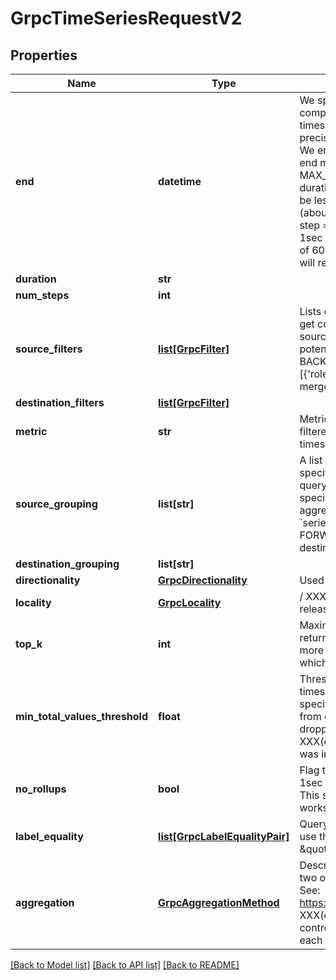 # GrpcTimeSeriesRequestV2

## Properties
Name | Type | Description | Notes
------------ | ------------- | ------------- | -------------
**end** | **datetime** | We specify query time ranges with a tuple of (end, duration, num_steps).  From these values, we compute:    - step_sec &#x3D; duration / num_steps    - start &#x3D; end - (step_sec * num_steps)  The returned timeseries will contain points between start and end that are evenly spaced at step_sec. More precisely, points[i] will correspond to the range: ((start + (step_sec * i)), (start + step_sec * (i + 1)].  We enforce the following constraints on all queries:    - end is expected to be in the UTC timezone    - end must be at or before the current time    - duration must be less than some MAX_QUERY_DURATION, currently 2 days    - duration must be an integral number of seconds    - duration / num_steps must result in an integral number of samples [1]    - duration / num_steps must be less than some MAX_NUM_SAMPLES    - num_steps must be less than MAX_NUM_POINTS (about 1000)  [1] We currently store data at 1sec, 30sec, and 600sec samples. So, when we derive step &#x3D; duration / num_steps, we enfore that step is either:    - integral if &lt; 30s as we read from the 1sec data, or    - a multiple of 30s if &gt; 30s and &lt; 600s as we read from the 30sec data,    - a multiple of 600s if &gt; 600s as we read from the 600sec data.  Queries that violate any of these constraints will result in an INVALID_ARGUMENT error. | [optional] 
**duration** | **str** |  | [optional] 
**num_steps** | **int** |  | [optional] 
**source_filters** | [**list[GrpcFilter]**](GrpcFilter.md) | Lists of filters for the source and destinations.  The &#x60;directionality&#x60;field determines how these labels get converted to labels queried against the backing TSDB.  For instance, if we query for    - source_filters &#x3D; [{&#39;role&#39;, IN [&#39;my-role&#39;]} and    - destination_filters &#x3D; [{&#39;az&#39;, IN, [&#39;my-az&#39;]}] Then they potentially get reversed with directionality:   - FORWARD, then these are executed as written.   - BACKWARD, then these become:       - source_filters &#x3D; [{&#39;az&#39;, IN, [&#39;my-az&#39;]}]       - destination_filters &#x3D; [{&#39;role&#39;, IN [&#39;my-role&#39;]}]   - BOTH, then both of the above queries are done and the results are        merged together. | [optional] 
**destination_filters** | [**list[GrpcFilter]**](GrpcFilter.md) |  | [optional] 
**metric** | **str** | Metric to return as timeseries.  If requesting a percent metric (such as drops), then the results are filtered to a min number of 200 drops per second as described in: timeseries/timeseries.go:getDropsCorrectedTimeSeries | [optional] 
**source_grouping** | **list[str]** | A list of labels that the returned timeseries will include.  If only one side of the groupings are specified, then the returned timeseries will be aggregated for that one side. E.g., if we specify a query for source_grouping &#x3D; [&#39;address&#39;], then the returned timeseries will be the sum of the specified metric aggregated by source address. If no grouping is specified, no cross-timeseries aggregation is performed.  Note: The response&#39;s &#x60;series.source_labels&#x60; and &#x60;series.destination_labels&#x60; will contain &#x60;source_grouping&#x60; and &#x60;destination_grouping&#x60;, for both FORWARD and REVERSED responses, i.e., reversed timeseries don&#39;t reverse the source and destination grouping labels. | [optional] 
**destination_grouping** | **list[str]** |  | [optional] 
**directionality** | [**GrpcDirectionality**](GrpcDirectionality.md) | Used to conditionally reverse the specified filters. | [optional] 
**locality** | [**GrpcLocality**](GrpcLocality.md) | / XXX(ekerzner) - Unclear what this is supposed to do. It likely doesn&#39;t / work. Will remove it before releasing v2 of this API. | [optional] 
**top_k** | **int** | Maximum number of time series to return. Defaults to 30 if unspecified. If set to -1, then we&#39;ll return all timeseries.  When requesting directionality FORWARD or REVERSE, then we will return no more than k timeseries. If requesting directionality BOTH, then we&#39;ll return at most 2*k timeseries, which include the k FORWARD timeseries and their corresponding REVERSE timeseries. | [optional] 
**min_total_values_threshold** | **float** | Threshold for corrected percent metrics: drops and *_percent.  For each point in the requested timeseries, if the rate of that point extrapolated into the entire time window is less than the specified threshold, then that point will be corrected to 0.  This is necessary for filtering outliers from connections that have sporadic patterns. For example, in one time step, a single packet dropped could mean a 20% drop rate. So, we use this threshold to filter such low traffic time steps.  XXX(ekerzner) - remove this before releasing v2 of this API. it never really worked right because it was inconsistent as we changed the requested step size.  Defaults to 0 (no filtering). | [optional] 
**no_rollups** | **bool** | Flag to manually disable the use of time-aggregated data.  Our default TSDB stores samples at 1sec resoltuion. Our \&quot;rolled up\&quot; TSDB stores data at 30sec resolution.  XXX(ekerzner) - This service was supposed to dynamically switch between 1s/30s data. But, it&#39;s unclear if this works or when it&#39;s enabled/disabled. We need to straighten this out before releasing v2 of the API. | [optional] 
**label_equality** | [**list[GrpcLabelEqualityPair]**](GrpcLabelEqualityPair.md) | Query structure to perform &#39;!&#x3D;&#39; or &#39;&#x3D;&#x3D;&#39; operations on a subset of timeseries labels.  We commonly use these to query for cross-zone traffic, which looks like { \&quot;label\&quot;: \&quot;az\&quot;, \&quot;equal\&quot;: false }. | [optional] 
**aggregation** | [**GrpcAggregationMethod**](GrpcAggregationMethod.md) | Describes how timeseries samples should be aggregated both over time and over groupings. The two options are: sum and mean.  We currently allow only one aggregation method for each metric. See: https://github.com/Flowmill/flowmill/blob/master/backend/timeseries_query/create_query.go#L183  XXX(ekerzner) - A consumer of our API doesn&#39;t care about the aggregation because they have no control over it. i.e., we require that they specify it, but there&#39;s only 1 valid aggregation method for each metric. We should remove this before releasing v2. | [optional] 

[[Back to Model list]](../README.md#documentation-for-models) [[Back to API list]](../README.md#documentation-for-api-endpoints) [[Back to README]](../README.md)


